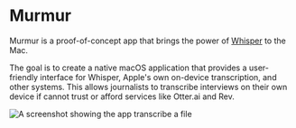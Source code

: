 # Murmur

Murmur is a proof-of-concept app that brings the power of [Whisper](https://github.com/openai/whisper) to the Mac.

The goal is to create a native macOS application that provides a user-friendly interface for Whisper, Apple's own on-device transcription, and other systems. This allows journalists to transcribe interviews on their own device if cannot trust or afford services like Otter.ai and Rev.

![A screenshot showing the app transcribe a file](https://user-images.githubusercontent.com/64276359/208633756-b413b1a0-758c-4e6f-b4fe-d23b0a9f90a7.png)
